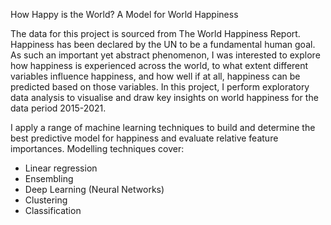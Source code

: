 How Happy is the World? A Model for World Happiness

The data for this project is sourced from The World Happiness Report. Happiness has been declared by the UN to be a fundamental human goal. 
As such an important yet abstract phenomenon, I was interested to explore how happiness is experienced across the world, 
to what extent different variables influence happiness, and how well if at all, happiness can be predicted based on those variables. 
In this project, I perform exploratory data analysis to visualise and draw key insights on world happiness for the data period 2015-2021.

I apply a range of machine learning techniques to build and determine the best predictive model for happiness and evaluate relative feature importances. 
Modelling techniques cover:

- Linear regression
- Ensembling
- Deep Learning (Neural Networks)
- Clustering
- Classification
